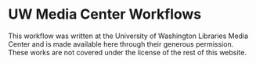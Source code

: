 # UW Media Center Workflows

This workflow was written at the University of Washington Libraries Media Center and is made available here through their generous permission.  These works are not covered under the license of the rest of this website.
